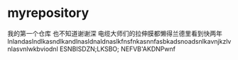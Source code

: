# myrepository
我的第一个仓库
  也不知道谢谢深 电缆大师们的拉伸膜都懒得兰德里看到快两年lnlandaslndlkasndlkandlnasldnaldnaslkfnsfnkasnnfasbkadsnoadsnlkavnjkzlvnlasvnlwkbviodnl ESNBISDZN;LKSBO; NEFVB'AKDNPwnf
